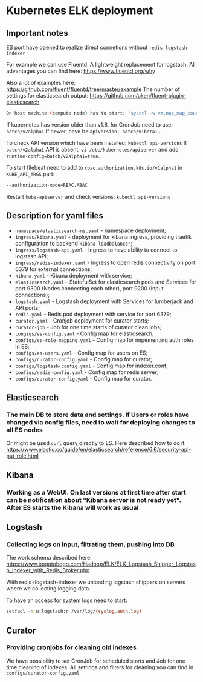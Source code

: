 # Kubernetes ELK deployment

## Important notes

ES port have opened to realize direct connetions without `redis-logstash-indexer`

For example we can use Fluentd. A lightweight replacement for logstash. All advantages you can find here: <https://www.fluentd.org/why>

Also a lot of examples here: <https://github.com/fluent/fluentd/tree/master/example>
The number of settings for elasticsearch output: <https://github.com/uken/fluent-plugin-elasticsearch>

```bash
On host machine (compute node) has to start: "sysctl -w vm.max_map_count=262144"
```

  If kubernetes has version older than v1.8, for CronJob need to use:
  `batch/v2alpha1` If newer, have be `apiVersion: batch/v1beta1` .

  To check API version which have been installed:
  `kubectl api-versions`
  If `batch/v2alpha1` API is absent:
    `vi /etc/kubernetes/apiserver` and add `--runtime-config=batch/v2alpha1=true`.

To start filebeat need to add to `rbac.authorization.k8s.io/v1alpha1` in `KUBE_API_ARGS` part:

```bash
--authorization-mode=RBAC,ABAC
```

Restart `kube-apiserver` and check versions: `kubectl api-versions`

## Description for yaml files

- `namespace/elasticsearch-ns.yaml` - namespace deployment;
- `ingress/kibana.yaml` - deployment for kibana ingress, providing traefik configuration to backend `kibana-loadbalancer`;
- `ingress/logstash-api.yaml` - Ingress to have ability to connect to logstash API;
- `ingress/redis-indexer.yaml` - Ingress to open redis connectivity on port 6379 for external connections;
- `kibana.yaml` - Kibana deployment with service;
- `elasticsearch.yaml` - StatefulSet for elasticsearch pods and Services for port 9300 (Nodes connecting each other), port 9200 (Input connections);
- `logstash.yaml` - Logstash deployment with Services for lumberjack and API ports;
- `redis.yaml` - Redis pod deployment with service for port 6379;
- `curator.yaml` - Cronjob deployment for curator starts;
- `curator-job` - Job for one time starts of curator clean jobs;
- `congigs/es-config.yaml` - Config map for elasticsearch;
- `configs/es-role-mapping.yaml` - Config map for impementing auth roles in ES;
- `configs/es-users.yaml` - Config map for users on ES;
- `configs/curator-config.yaml` - Config map for curator;
- `configs/logstash-config.yaml` - Config map for indexer.conf;
- `configs/redis-config.yaml` - Config map for redis server;
- `configs/curator-config.yaml` - Config map for curator.

## Elasticsearch

### The main DB to store data and settings. If Users or roles have changed via config files, need to wait for deploying changes to all ES nodes

Or might be used `curl` query directly to ES.
Here described how to do it: <https://www.elastic.co/guide/en/elasticsearch/reference/6.6/security-api-put-role.html>

## Kibana

### Working as a WebUI. On last versions at first time after start can be notification about "Kibana server is not ready yet". After ES starts the Kibana will work as usual

## Logstash

### Collecting logs on input, filtrating them, pushing into DB

The work schema described here:
<https://www.bogotobogo.com/Hadoop/ELK/ELK_Logstash_Shipper_Logstash_Indexer_with_Redis_Broker.php>

With redis+logstash-indexer we unloading logstash shippers on servers where we collecting logging data.

To have an access for system logs need to start:

```bash
setfacl -m u:logstash:r /var/log/{syslog,auth.log}
```

## Curator

### Providing cronjobs for cleaning old indexes

We have possibility to set CronJob for scheduled starts and Job for one time cleaning of indexes.
All settings and filters for cleaning you can find in `configs/curator-config.yaml`
